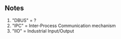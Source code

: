 
## Notes

1. "DBUS" = ?
1. "IPC" = Inter-Process Communication mechanism
1. "IIO" = Industrial Input/Output

